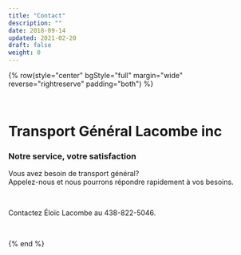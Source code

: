 ```yaml
---
title: "Contact"
description: ""
date: 2018-09-14
updated: 2021-02-20
draft: false
weight: 0
---
```


<div class="container mx-auto">

<!-- section 1 -->

{% row(style="center" bgStyle="full" margin="wide" reverse="rightreserve" padding="both") %}

<br>

# Transport Général Lacombe inc

### Notre service, votre satisfaction

Vous avez besoin de transport général? 
<br>
Appelez-nous et nous pourrons répondre rapidement à vos besoins.

<br>

Contactez Éloïc Lacombe au 438-822-5046.

<br>

</div>

{% end %}

